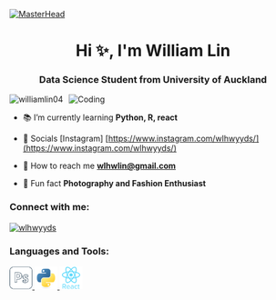 [![MasterHead](https://i.pinimg.com/originals/c2/04/78/c2047855b98271c65a5746ec5e52d8a5.gif)](https://williamlin04.io)
<h1 align="center">Hi ✨, I'm William Lin</h1>
<h3 align="center">Data Science Student from University of Auckland</h3>
<img align="right" alt="Coding" width="400" src="https://www.icegif.com/wp-content/uploads/2023/12/icegif-258.gif">
<p align="left"> <img src="https://komarev.com/ghpvc/?username=williamlin04&label=Profile%20views&color=0e75b6&style=flat" alt="williamlin04" /> </p>

- 📚 I’m currently learning **Python, R, react**

- 💮 Socials [Instagram] [https://www.instagram.com/wlhwyyds/](https://www.instagram.com/wlhwyyds/)

- 💌 How to reach me **wlhwlin@gmail.com**

- 📸 Fun fact **Photography and Fashion Enthusiast**

<h3 align="left">Connect with me:</h3>
<p align="left">
<a href="https://instagram.com/wlhwyyds" target="blank"><img align="center" src="https://raw.githubusercontent.com/rahuldkjain/github-profile-readme-generator/master/src/images/icons/Social/instagram.svg" alt="wlhwyyds" height="30" width="40" /></a>
</p>

<h3 align="left">Languages and Tools:</h3>
<p align="left"> <a href="https://www.photoshop.com/en" target="_blank" rel="noreferrer"> <img src="https://raw.githubusercontent.com/devicons/devicon/master/icons/photoshop/photoshop-line.svg" alt="photoshop" width="40" height="40"/> </a> <a href="https://www.python.org" target="_blank" rel="noreferrer"> <img src="https://raw.githubusercontent.com/devicons/devicon/master/icons/python/python-original.svg" alt="python" width="40" height="40"/> </a> <a href="https://reactjs.org/" target="_blank" rel="noreferrer"> <img src="https://raw.githubusercontent.com/devicons/devicon/master/icons/react/react-original-wordmark.svg" alt="react" width="40" height="40"/> </a> </p>

